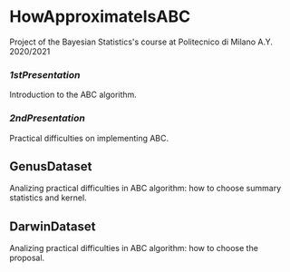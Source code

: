 # HowApproximateIsABC
Project of the Bayesian Statistics's course at Politecnico di Milano A.Y. 2020/2021

### _1stPresentation_
Introduction to the ABC algorithm.

### _2ndPresentation_
Practical difficulties on implementing ABC.

## GenusDataset
Analizing practical difficulties in ABC algorithm: how to choose summary statistics and kernel.

## DarwinDataset 
Analizing practical difficulties in ABC algorithm: how to choose the proposal.
